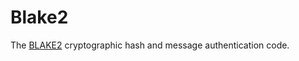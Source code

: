 # Blake2

The [BLAKE2](https://www.rfc-editor.org/rfc/rfc7693.html) cryptographic hash and message authentication code.
